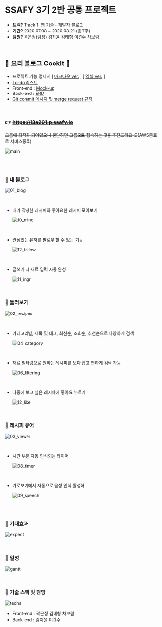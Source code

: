 # SSAFY 3기 2반 공통 프로젝트

- **트랙?** Track 1. 웹 기술 - 개발자 블로그
- **기간?** 2020.07.08 ~ 2020.08.21 (총 7주)
- **팀원?** 곽은정(팀장) 김지윤 김태형 이건수 차보람

<br>

## 🥗 요리 블로그 CookIt 🥗

- 프로젝트 기능 명세서 [ [마크다운 ver.](notes/specification.md) ] [ [엑셀 ver.](notes/specification.xlsx) ]
- [To-do 리스트](notes/to-do.md)
- Front-end : [Mock-up](https://ovenapp.io/view/od8RcDZbTz2JoipOmIimfEljjwdyftTq/)
- Back-end : [ERD](https://www.erdcloud.com/d/JiWq5ZapHeiiuqMjw)
- [Git commit 메시지 및 merge request 규칙](notes/base-rule.md)

<br>

### 👉 ~~https://i3a201.p.ssafy.io~~ 

~~크롬에 최적화 되어있으니 웬만하면 크롬으로 접속하는 것을 추천드려요 :D~~(AWS종료로 서비스종료)

![main](notes/gifs/main.png)

<br>

<br>

### 🥨 내 블로그

![01_blog](notes/gifs/01_blog.gif)

  <br>

- 내가 작성한 레시피와 좋아요한 레시피 모아보기

  ![10_mine](notes/gifs/10_mine.gif)

  <br>

- 관심있는 유저를 팔로우 할 수 있는 기능

  ![12_follow](notes/gifs/12_follow.PNG)

  <br>

- 글쓰기 시 재료 입력 자동 완성

  ![11_ingr](notes/gifs/11_ingr.gif)

<br>

### 🍰 둘러보기

![02_recipes](notes/gifs/02_recipes.gif)

  <br>

- 카테고리별, 제목 및 태그, 최신순, 조회순, 추천순으로 다양하게 검색

  ![04_category](notes/gifs/04_category.gif)

  <br>

- 재료 필터링으로 원하는 레시피를 보다 쉽고 편하게 검색 가능

  ![06_filtering](notes/gifs/06_filtering.gif)

  <br>

- 나중에 보고 싶은 레시피에 좋아요 누르기

  ![12_like](notes/gifs/12_like.gif)

<br>

### 🍤 레시피 뷰어

![03_viewer](notes/gifs/03_viewer.gif)

  <br>

- 시간 부분 자동 인식되는 타이머

  ![08_timer](notes/gifs/08_timer.gif)

  <br>

- 가로보기에서 자동으로 음성 인식 활성화

  ![09_speech](notes/gifs/09_speech.gif)

<br>

<br>

### 🌮 기대효과

![expect](notes/gifs/expect.PNG)

<br>

### 🍩 일정

![gantt](notes/gifs/gantt.PNG)

<br>

### 🍭 기술 스택 및 담당

![techs](notes/gifs/techs.PNG)

- Front-end : 곽은정 김태형 차보람
- Back-end : 김지윤 이건수